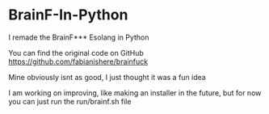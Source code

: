 # BrainF-In-Python
I remade the BrainF*** Esolang in Python

You can find the original code on GitHub
https://github.com/fabianishere/brainfuck

Mine obviously isnt as good, I just thought it was a fun idea

I am working on improving, like making an installer in the future, but for now you can just run the run/brainf.sh file
